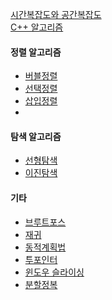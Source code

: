 

[시간복잡도와 공간복잡도](https://github.com/kang9366/Algorithm_Study/wiki/시간복잡도와-공간복잡도)     
[C++ 알고리즘]()
#### 정렬 알고리즘
* [버블정렬](https://github.com/kang9366/Algorithm_Study/wiki/버블정렬)
* [선택정렬]()
* [삽입정렬]()
*

#### 탐색 알고리즘
* [선형탐색]()
* [이진탐색]()

#### 기타
* [브루트포스]()
* [재귀]()
* [동적계획법]()
* [투포인터]()
* [윈도우 슬라이싱]()
* [분할정복]()


